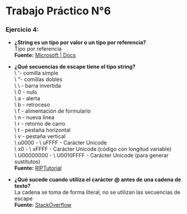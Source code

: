 # Trabajo Práctico N°6
### Ejercicio 4:
* **¿String es un tipo por valor o un tipo por referencia?**   
Tipo por referencia   
**Fuente:** [Microsoft | Docs](https://docs.microsoft.com/es-es/dotnet/csharp/language-reference/builtin-types/reference-types#the-string-type)

* **¿Qué secuencias de escape tiene el tipo string?**   
\ '- comilla simple    
\ "- comillas dobles   
\ \ - barra invertida    
\ 0 - nulo   
\ a - alerta   
\ b - retroceso    
\ f - alimentación de formulario   
\ n - nueva línea    
\ r - retorno de carro   
\ t - pestaña horizontal   
\ v - pestaña vertical   
\ u0000 - \ uFFFF - Carácter Unicode    
\ x0 - \ xFFFF - Carácter Unicode (código con longitud variable)    
\ U00000000 - \ U0010FFFF - Carácter Unicode (para generar sustitutos)    
**Fuente:** [RIPTutorial](https://riptutorial.com/es/csharp/topic/39/secuencias-de-escape-de-cadena)

* **¿Qué sucede cuando utiliza el carácter @ antes de una cadena de texto?**    
La cadena se toma de forma literal, no se utilizan las secuencias de escape   
**Fuente:** [StackOverflow](https://stackoverflow.com/questions/4879152/c-sharp-before-a-string/4879186)
